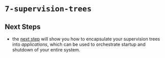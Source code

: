 # `7-supervision-trees`


## Next Steps

* the [next step](../8-applications/) will show you how to encapsulate your
  supervision trees into _applications_, which can be used to orchestrate
  startup and shutdown of your entire system.
